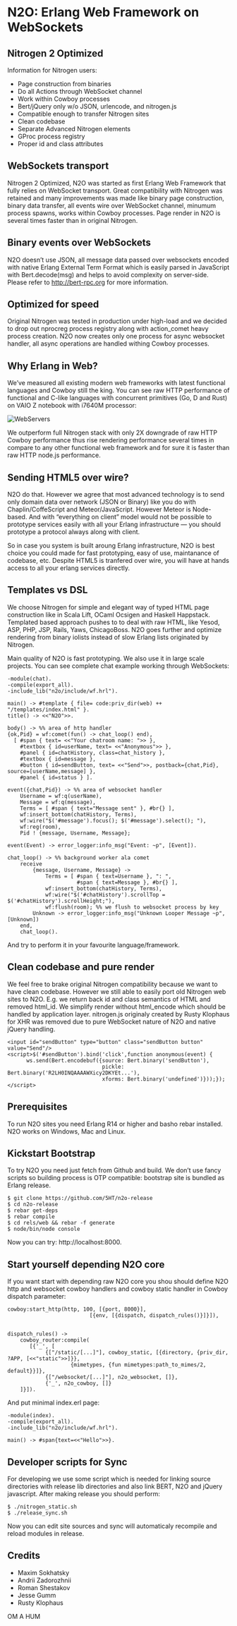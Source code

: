 N2O: Erlang Web Framework on WebSockets
=======================================

Nitrogen 2 Optimized
--------------------

Information for Nitrogen users:

* Page construction from binaries
* Do all Actions through WebSocket channel
* Work within Cowboy processes
* Bert/jQuery only w/o JSON, urlencode, and nitrogen.js
* Compatible enough to transfer Nitrogen sites
* Clean codebase
* Separate Advanced Nitrogen elements
* GProc process registry
* Proper id and class attributes

WebSockets transport
--------------------

Nitrogen 2 Optimized, N2O was started as first Erlang Web Framework
that fully relies on WebSocket transport. Great compatibility with
Nitrogen was retained and many improvements was made like binary
page construction, binary data transfer, all events wire over
WebSocket channel, minumum process spawns, works within Cowboy
processes. Page render in N2O is several times faster than in
original Nitrogen.

Binary events over WebSockets
-----------------------------

N2O doesn’t use JSON, all message data passed over websockets
encoded with native Erlang External Term Format which is easily
parsed in JavaScript with Bert.decode(msg) and helps to avoid
complexity on server-side. Please refer to http://bert-rpc.org
for more information.

Optimized for speed
-------------------

Original Nitrogen was tested in production under high-load and
we decided to drop out nprocreg process registry along with
action_comet heavy process creation. N2O now creates only
one process for async websocket handler, all async operations
are handled withing Cowboy processes.

Why Erlang in Web?
------------------

We’ve measured all existing modern web frameworks with latest
functional languages and Cowboy still the king. You can see
raw HTTP performance of functional and C-like languages with
concurrent primitives (Go, D and Rust) on VAIO Z notebook
with i7640M processor:

![WebServers](http://synrc.com/lj/webcompare/connections.png)

We outperform full Nitrogen stack with only 2X downgrade
of raw HTTP Cowboy performance thus rise rendering performance
several times in compare to any other functional web framework
and for sure it is faster than raw HTTP node.js performance.

Sending HTML5 over wire?
------------------------

N2O do that. However we agree that most advanced technology
is to send only domain data over network (JSON or Binary) like
you do with Chaplin/CoffeScript and Meteor/JavaScript.
However Meteor is Node-based. And with “everything on client”
model would not be possible to prototype services easily
with all your Erlang infrastructure — you should prototype
a protocol always along with client.

So in case you system is built aroung Erlang infrastructure,
N2O is best choice you could made for fast prototyping,
easy of use, maintanance of codebase, etc. Despite HTML5
is tranfered over wire, you will have at hands access to
all your erlang services directly.

Templates vs DSL
----------------

We choose Nitrogen for simple and elegant way of typed HTML
page construction like in Scala Lift, OCaml Ocsigen and
Haskell Happstack. Templated based approach pushes to to
deal with raw HTML, like Yesod, ASP, PHP, JSP, Rails, Yaws,
ChicagoBoss. N2O goes further and optimize rendering from
binary iolists instead of slow Erlang lists originated by Nitrogen.

Main quality of N2O is fast prototyping. We also use it
in large scale projects. You can see complete chat example
working through WebSockets:

    -module(chat).
    -compile(export_all).
    -include_lib("n2o/include/wf.hrl").
    
    main() -> #template { file= code:priv_dir(web) ++ "/templates/index.html" }.
    title() -> <<"N2O">>.
    
    body() -> %% area of http handler
    {ok,Pid} = wf:comet(fun() -> chat_loop() end),
      [ #span { text= <<"Your chatroom name: ">> }, 
        #textbox { id=userName, text= <<"Anonymous">> },
        #panel { id=chatHistory, class=chat_history },
        #textbox { id=message },
        #button { id=sendButton, text= <<"Send">>, postback={chat,Pid}, source=[userName,message] },
        #panel { id=status } ].
    
    event({chat,Pid}) -> %% area of websocket handler
        Username = wf:q(userName),
        Message = wf:q(message),
        Terms = [ #span { text="Message sent" }, #br{} ],
        wf:insert_bottom(chatHistory, Terms),
        wf:wire("$('#message').focus(); $('#message').select(); "),
        wf:reg(room),
        Pid ! {message, Username, Message};
    
    event(Event) -> error_logger:info_msg("Event: ~p", [Event]).
    
    chat_loop() -> %% background worker ala comet
        receive 
            {message, Username, Message} ->
                Terms = [ #span { text=Username }, ": ",
                          #span { text=Message }, #br{} ],
                wf:insert_bottom(chatHistory, Terms),
                wf:wire("$('#chatHistory').scrollTop = $('#chatHistory').scrollHeight;"),
                wf:flush(room); %% we flush to websocket process by key
            Unknown -> error_logger:info_msg("Unknown Looper Message ~p",[Unknown])
        end,
        chat_loop().
    
And try to perform it in your favourite language/framework.

Clean codebase and pure render
------------------------------

We feel free to brake original Nitrogen compatibility because we want to have
clean codebase. However we still able to easily port old Nitrogen web sites to N2O.
E.g. we return back id and class semantics of HTML and removed html_id.
We simplify render without html_encode which should be handled by application layer.
nitrogen.js originaly created by Rusty Klophaus for XHR was removed due to pure
WebSocket nature of N2O and native jQuery handling.

    <input id="sendButton" type="button" class="sendButton button" value="Send"/>
    <script>$('#sendButton').bind('click',function anonymous(event) { 
          ws.send(Bert.encodebuf({source: Bert.binary('sendButton'), 
                                  pickle: Bert.binary('R2LH0INQAAAAWXicy2DKYEt...'),
                                  xforms: Bert.binary('undefined')}));});</script>

Prerequisites
-------------

To run N2O sites you need Erlang R14 or higher and basho rebar installed.
N2O works on Windows, Mac and Linux.

Kickstart Bootstrap
-------------------

To try N2O you need just fetch from Github and build. We don’t use fancy
scripts so building process is OTP compatible: bootstrap site is bundled
as Erlang release.


    $ git clone https://github.com/5HT/n2o-release
    $ cd n2o-release
    $ rebar get-deps
    $ rebar compile
    $ cd rels/web && rebar -f generate
    $ node/bin/node console

Now you can try: http://localhost:8000.

Start yourself depending N2O core
---------------------------------

If you want start with depending raw N2O core you shou should define
N2O http and websocket cowboy handlers and cowboy static handler in
Cowboy dispatch parameter:

    cowboy:start_http(http, 100, [{port, 8000}],
                              [{env, [{dispatch, dispatch_rules()}]}]),


    dispatch_rules() ->
        cowboy_router:compile(
           [{'_', [
                {["/static/[...]"], cowboy_static, [{directory, {priv_dir, ?APP, [<<"static">>]}},
                        {mimetypes, {fun mimetypes:path_to_mimes/2, default}}]}, 
                {["/websocket/[...]"], n2o_websocket, []},
                {'_', n2o_cowboy, []}
        ]}]).

And put minimal index.erl page:

    -module(index).
    -compile(export_all).
    -include_lib("n2o/include/wf.hrl").
    
    main() -> #span{text=<<"Hello">>}.

Developer scripts for Sync
--------------------------

For developing we use some script which is needed for linking source
directories with release lib directories and also link BERT, N2O
and jQuery javascript. After making release you should perform:

    $ ./nitrogen_static.sh
    $ ./release_sync.sh

Now you can edit site sources and sync will automaticaly
recompile and reload modules in release.

Credits
-------

* Maxim Sokhatsky
* Andrii Zadorozhnii
* Roman Shestakov
* Jesse Gumm
* Rusty Klophaus

OM A HUM
